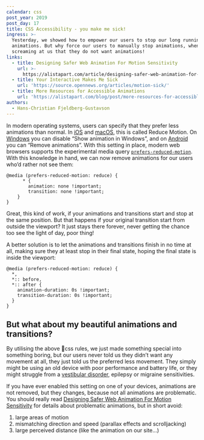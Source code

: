 ```yaml
---
calendar: css
post_year: 2019
post_day: 17
title: CSS Accessibility - you make me sick!
ingress: >-
  Yesterday, we showed how to empower our users to stop our long running
  animations. But why force our users to manually stop animations, when they are
  screaming at us that they do not want animations!
links:
  - title: Designing Safer Web Animation For Motion Sensitivity
    url: >-
      https://alistapart.com/article/designing-safer-web-animation-for-motion-sensitivity/
  - title: Your Interactive Makes Me Sick
    url: 'https://source.opennews.org/articles/motion-sick/'
  - title: More Resources for Accessible Animations
    url: 'https://alistapart.com/blog/post/more-resources-for-accessible-animations/'
authors:
  - Hans-Christian Fjeldberg-Gustavson
---
```

In modern operating systems, users can specify that they prefer less animations than normal. In [iOS](http://osxdaily.com/2019/10/18/how-reduce-motion-iphone-ipad/) and [macOS](http://osxdaily.com/2018/12/17/how-reduce-motion-mac-disable-animations/), this is called Reduce Motion. On [Windows](https://support.microsoft.com/en-gb/help/27930/windows-10-make-it-easier-to-focus-on-tasks) you can disable “Show animation in Windows”, and on [Android](https://mcmw.abilitynet.org.uk/how-disable-interface-animations-android-pie) you can “Remove animations”. With this setting in place, modern web browsers supports the experimental media query [`prefers-reduced-motion`](https://drafts.csswg.org/mediaqueries-5/#prefers-reduced-motion). With this knowledge in hand, we can now remove animations for our users who’d rather not see them:

```
@media (prefers-reduced-motion: reduce) { 
      * {
        animation: none !important;
        transition: none !important;
    }
}
```

Great, this kind of work, if your animations and transitions start and stop at the same position. But that happens if your original transition start from outside the viewport? It just stays there forever, never getting the chance too see the light of day, poor thing!

A better solution is to let the animations and transitions finish in no time at all, making sure they at least stop in their final state, hoping the final state is inside the viewport:

```
@media (prefers-reduced-motion: reduce) {
  *,
  *:: before,
  *:: after {
    animation-duration: 0s !important;
    transition-duration: 0s !important;
  }
}
```

## But what about my beautiful animations and transitions?

By utilising the above css rules, we just made something special into something boring, but our users never told us they didn’t want any movement at all, they just told us the preferred less movement. They simply might be using an old device with poor performance and battery life, or they might struggle from a [vestibular disorder](https://vestibular.org/understanding-vestibular-disorder/types-vestibular-disorders), epilepsy or migraine sensitivities. 

If you have ever enabled this setting on one of your devices, animations are not removed, but they changes, because not all animations are problematic. You should really read [Designing Safer Web Animation For Motion Sensitivity](https://alistapart.com/article/designing-safer-web-animation-for-motion-sensitivity/) for details about problematic animations, but in short avoid:

1. large areas of motion
2. mismatching direction and speed (parallax effects and scrolljacking)
3. large perceived distance (like the animation on our site…)
